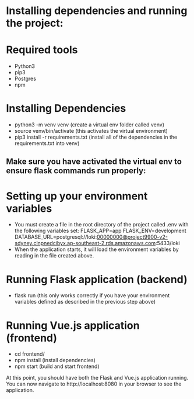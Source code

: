 # Installing dependencies and running the project:

# Required tools
- Python3
- pip3
- Postgres
- npm

# Installing Dependencies
- python3 -m venv venv (create a virtual env folder called venv)
- source venv/bin/activate (this activates the virtual environment)
- pip3 install -r requirements.txt (install all of the dependencies in the requirements.txt into venv)

## Make sure you have activated the virtual env to ensure flask commands run properly:

# Setting up your environment variables
- You must create a file in the root directory of the project called .env with the following variables set:
    FLASK_APP=app
    FLASK_ENV=development
    DATABASE_URL=postgresql://loki:00000000@project9900-v2-sdyney.clnpnedcibyx.ap-southeast-2.rds.amazonaws.com:5433/loki
- When the application starts, it will load the environment variables by reading in the file created above.

# Running Flask application (backend)
- flask run (this only works correctly if you have your environment variables defined as described in the previous step above)

# Running Vue.js application (frontend)
- cd frontend/
- npm install (install dependencies)
- npm start (build and start frontend)

At this point, you should have both the Flask and Vue.js application running. You can now navigate to http://localhost:8080 in your browser to see the application.